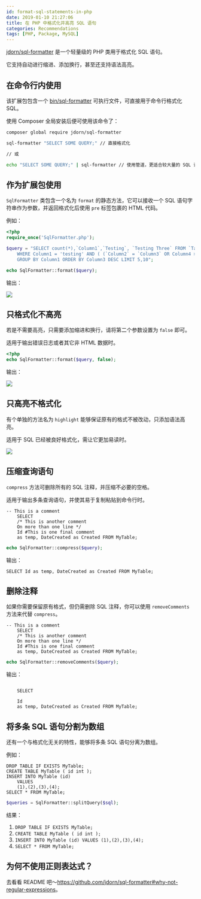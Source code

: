 ```yaml
---
id: format-sql-statements-in-php
date: 2019-01-10 21:27:06
title: 在 PHP 中格式化并高亮 SQL 语句
categories: Recommendations
tags: [PHP, Package, MySQL]
---
```


[jdorn/sql-formatter](https://github.com/jdorn/sql-formatter) 是一个轻量级的 PHP 类用于格式化 SQL 语句。

它支持自动进行缩进、添加换行，甚至还支持语法高亮。

<!--more-->

## 在命令行内使用

该扩展包包含一个 [bin/sql-formatter](https://github.com/jdorn/sql-formatter/blob/master/bin/sql-formatter) 可执行文件，可直接用于命令行格式化 SQL。

使用 Composer 全局安装后便可使用该命令了：

```bash
composer global require jdorn/sql-formatter

sql-formatter "SELECT SOME QUERY;" // 直接格式化

// 或

echo "SELECT SOME QUERY;" | sql-formatter // 使用管道，更适合较大量的 SQL 语句
```

## 作为扩展包使用

`SqlFormatter` 类包含一个名为 `format` 的静态方法，它可以接收一个 SQL 语句字符串作为参数，并返回格式化后使用 `pre` 标签包裹的 HTML 代码。

例如：

```php
<?php
require_once('SqlFormatter.php');

$query = "SELECT count(*),`Column1`,`Testing`, `Testing Three` FROM `Table1`
    WHERE Column1 = 'testing' AND ( (`Column2` = `Column3` OR Column4 >= NOW()) )
    GROUP BY Column1 ORDER BY Column3 DESC LIMIT 5,10";

echo SqlFormatter::format($query);
```

输出：

![](https://camo.githubusercontent.com/2038780833a43fc38dcfaccd556b01dd966fc890/687474703a2f2f6a646f726e2e6769746875622e636f6d2f73716c2d666f726d61747465722f666f726d61742d686967686c696768742e706e67)

## 只格式化不高亮

若是不需要高亮，只需要添加缩进和换行，请将第二个参数设置为 `false` 即可。

适用于输出错误日志或者其它非 HTML 数据时。

```php
<?php
echo SqlFormatter::format($query, false);
```

输出：

![](https://camo.githubusercontent.com/5bccd99143c464b2445336e787e328a5d247424d/687474703a2f2f6a646f726e2e6769746875622e636f6d2f73716c2d666f726d61747465722f666f726d61742e706e67)

## 只高亮不格式化

有个单独的方法名为 `highlight` 能够保证原有的格式不被改动，只添加语法高亮。

适用于 SQL 已经被良好格式化，需让它更加易读时。

![](https://camo.githubusercontent.com/4e7ecfac11c422abbbda79d8217404e1dd608699/687474703a2f2f6a646f726e2e6769746875622e636f6d2f73716c2d666f726d61747465722f686967686c696768742e706e67)

## 压缩查询语句

`compress` 方法可删除所有的 SQL 注释，并压缩不必要的空格。

适用于输出多条查询语句，并使其易于复制粘贴到命令行时。

```
-- This is a comment
    SELECT
    /* This is another comment
    On more than one line */
    Id #This is one final comment
    as temp, DateCreated as Created FROM MyTable;
```

```php
echo SqlFormatter::compress($query);
```

输出：

```
SELECT Id as temp, DateCreated as Created FROM MyTable;
```

## 删除注释

如果你需要保留原有格式，但仍需删除 SQL 注释，你可以使用 `removeComments` 方法来代替 `compress`。

```
-- This is a comment
    SELECT
    /* This is another comment
    On more than one line */
    Id #This is one final comment
    as temp, DateCreated as Created FROM MyTable;
```

```php
echo SqlFormatter::removeComments($query);
```

输出：

```

    SELECT

    Id
    as temp, DateCreated as Created FROM MyTable;
```

## 将多条 SQL 语句分割为数组

还有一个与格式化无关的特性，能够将多条 SQL 语句分离为数组。

例如：

```
DROP TABLE IF EXISTS MyTable;
CREATE TABLE MyTable ( id int );
INSERT INTO MyTable	(id)
	VALUES
	(1),(2),(3),(4);
SELECT * FROM MyTable;
```

```php
$queries = SqlFormatter::splitQuery($sql);
```

结果：

1. `DROP TABLE IF EXISTS MyTable;`
2. `CREATE TABLE MyTable ( id int );`
3. `INSERT INTO MyTable (id) VALUES (1),(2),(3),(4);`
4. `SELECT * FROM MyTable;`

## 为何不使用正则表达式？

去看看 README 吧～<https://github.com/jdorn/sql-formatter#why-not-regular-expressions>。

